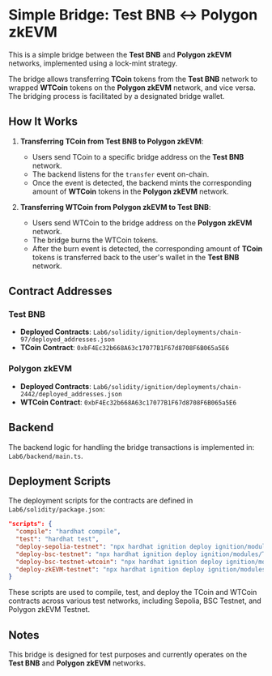 # Simple Bridge: Test BNB ↔ Polygon zkEVM

This is a simple bridge between the **Test BNB** and **Polygon zkEVM** networks, implemented using a lock-mint strategy.

The bridge allows transferring **TCoin** tokens from the **Test BNB** network to wrapped **WTCoin** tokens on the **Polygon zkEVM** network, and vice versa. The bridging process is facilitated by a designated bridge wallet.

## How It Works

1. **Transferring TCoin from Test BNB to Polygon zkEVM**:
    - Users send TCoin to a specific bridge address on the **Test BNB** network.
    - The backend listens for the `transfer` event on-chain.
    - Once the event is detected, the backend mints the corresponding amount of **WTCoin** tokens in the **Polygon zkEVM** network.

2. **Transferring WTCoin from Polygon zkEVM to Test BNB**:
    - Users send WTCoin to the bridge address on the **Polygon zkEVM** network.
    - The bridge burns the WTCoin tokens.
    - After the burn event is detected, the corresponding amount of **TCoin** tokens is transferred back to the user's wallet in the **Test BNB** network.

## Contract Addresses

### Test BNB
- **Deployed Contracts**: `Lab6/solidity/ignition/deployments/chain-97/deployed_addresses.json`
- **TCoin Contract**: `0xbF4Ec32b668A63c17077B1F67d8708F6B065a5E6`

### Polygon zkEVM
- **Deployed Contracts**: `Lab6/solidity/ignition/deployments/chain-2442/deployed_addresses.json`
- **WTCoin Contract**: `0xbF4Ec32b668A63c17077B1F67d8708F6B065a5E6`

## Backend
The backend logic for handling the bridge transactions is implemented in: `Lab6/backend/main.ts`.

## Deployment Scripts
The deployment scripts for the contracts are defined in `Lab6/solidity/package.json`:

```json
"scripts": {
  "compile": "hardhat compile",
  "test": "hardhat test",
  "deploy-sepolia-testnet": "npx hardhat ignition deploy ignition/modules/TCoin.ts --network eth_sepolia --verify",
  "deploy-bsc-testnet": "npx hardhat ignition deploy ignition/modules/TCoin.ts --network bsc_testnet --verify",
  "deploy-bsc-testnet-wtcoin": "npx hardhat ignition deploy ignition/modules/WTCoin.ts --network bsc_testnet --verify",
  "deploy-zkEVM-testnet": "npx hardhat ignition deploy ignition/modules/TCoin.ts --network polygonZkEVMTestnet --verify"
}
```

These scripts are used to compile, test, and deploy the TCoin and WTCoin contracts across various test networks, including Sepolia, BSC Testnet, and Polygon zkEVM Testnet.

## Notes
This bridge is designed for test purposes and currently operates on the **Test BNB** and **Polygon zkEVM** networks.